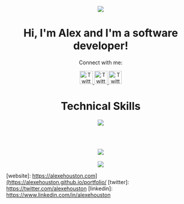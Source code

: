 <p align="center">
  <img src="https://user-images.githubusercontent.com/113874361/206784635-fc88205f-8759-405d-a381-822c1ac268a1.jpg" />
</p>

<h1 align=center>Hi, I'm Alex and I'm a software developer!</h1>

<div align=center>
  <p>Connect with me:</p>
  <a href="https://alexehouston.com">
  <img src="https://cdn.jsdelivr.net/gh/dmhendricks/signature-social-icons/icons/round-flat-filled/50px/www.png" alt="Twitter" title="Twitter" width="35" height="35" />
  </a>
  <a href="https://twitter.com/alexehouston">
  <img src="https://cdn.jsdelivr.net/gh/dmhendricks/signature-social-icons/icons/round-flat-filled/50px/twitter.png" alt="Twitter" title="Twitter" width="35" height="35" />
  </a>
  <a href="https://www.linkedin.com/in/alexehouston">
  <img src="https://cdn.jsdelivr.net/gh/dmhendricks/signature-social-icons/icons/round-flat-filled/50px/linkedin.png" alt="Twitter" title="Twitter" width="35" height="35" />
  </a>
</div>

<h1 align=center>Technical Skills</h1>

<div align=center>
<img src="https://skillicons.dev/icons?i=js,py,html,css,nodejs,express,react,django,mongodb,postgres,aws,heroku,vscode,ps,ai" />
</div>

<br /><br />

<div align=center>
  <a href="https://github.com/anuraghazra/convoychat">
    <img align="center" src="https://github-readme-stats.vercel.app/api?username=alexehouston&theme=chartreuse-dark&show_icons=true" />
  </a>
  <br /><br />
  <a href="https://github.com/anuraghazra/github-readme-stats">
    <img align="center" src="https://github-readme-stats.vercel.app/api/top-langs/?username=alexehouston&layout=compact&theme=chartreuse-dark" />
  </a>
 </div>

[website]: https://alexehouston.com](https://alexehouston.github.io/portfolio/
[twitter]: https://twitter.com/alexehouston
[linkedin]: https://www.linkedin.com/in/alexehouston
